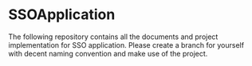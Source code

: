 # SSOApplication
The following repository contains all the documents and project implementation for SSO application. Please create a branch for yourself with decent naming convention and make use of the project.
